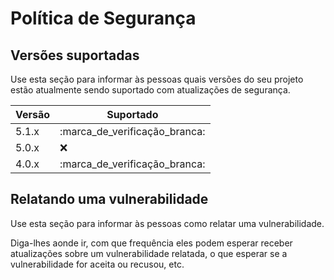 # Política de Segurança

## Versões suportadas

Use esta seção para informar às pessoas quais versões do seu projeto estão
atualmente sendo suportado com atualizações de segurança.

| Versão | Suportado |
| ------- | ------------------ |
| 5.1.x | :marca_de_verificação_branca: |
| 5.0.x | :x: |
| 4.0.x | :marca_de_verificação_branca: |

## Relatando uma vulnerabilidade

Use esta seção para informar às pessoas como relatar uma vulnerabilidade.

Diga-lhes aonde ir, com que frequência eles podem esperar receber atualizações sobre um
vulnerabilidade relatada, o que esperar se a vulnerabilidade for aceita ou
recusou, etc.